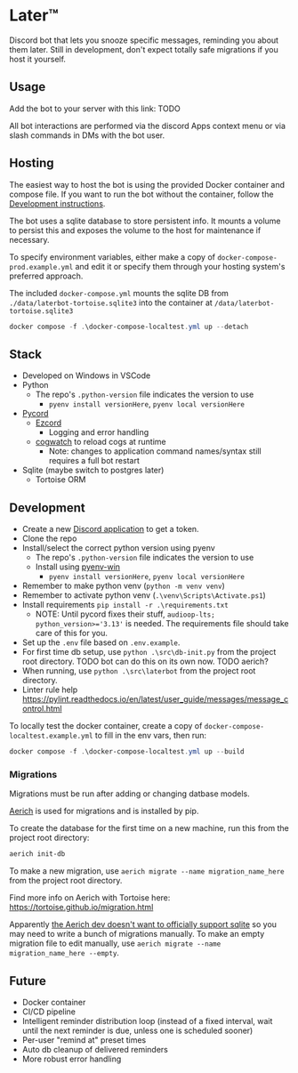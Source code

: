 # Later™

Discord bot that lets you snooze specific messages, reminding you about them later.
Still in development, don't expect totally safe migrations if you host it yourself.

## Usage

Add the bot to your server with this link: TODO

All bot interactions are performed via the discord Apps context menu or via slash commands in DMs with the bot user.

## Hosting

The easiest way to host the bot is using the provided Docker container and compose file.
If you want to run the bot without the container, follow the [Development instructions](#development).

The bot uses a sqlite database to store persistent info.
It mounts a volume to persist this and exposes the volume to the host for maintenance if necessary.

To specify environment variables, either make a copy of `docker-compose-prod.example.yml` and edit it
or specify them through your hosting system's preferred approach.

The included `docker-compose.yml` mounts the sqlite DB from `./data/laterbot-tortoise.sqlite3` into the container at `/data/laterbot-tortoise.sqlite3`

```powershell
docker compose -f .\docker-compose-localtest.yml up --detach
```

## Stack

- Developed on Windows in VSCode
- Python
  - The repo's `.python-version` file indicates the version to use
    - `pyenv install versionHere`, `pyenv local versionHere`
- [Pycord](https://github.com/Pycord-Development/pycord)
  - [Ezcord](https://github.com/tibue99/ezcord)
    - Logging and error handling
  - [cogwatch](https://github.com/robertwayne/cogwatch/) to reload cogs at runtime
    - Note: changes to application command names/syntax still requires a full bot restart
- Sqlite (maybe switch to postgres later)
  - Tortoise ORM

## Development

- Create a new [Discord application](https://discord.com/developers/applications) to get a token.
- Clone the repo
- Install/select the correct python version using pyenv
  - The repo's `.python-version` file indicates the version to use
  - Install using [pyenv-win](https://github.com/pyenv-win/pyenv-win)
    - `pyenv install versionHere`, `pyenv local versionHere`
- Remember to make python venv (`python -m venv venv`)
- Remember to activate python venv (`.\venv\Scripts\Activate.ps1`)
- Install requirements `pip install -r .\requirements.txt`
  - NOTE: Until pycord fixes their stuff, `audioop-lts; python_version>='3.13'` is needed. The requirements file should take care of this for you.
- Set up the `.env` file based on `.env.example`.
- For first time db setup, use `python .\src\db-init.py` from the project root directory. TODO bot can do this on its own now. TODO aerich?
- When running, use `python .\src\laterbot` from the project root directory.
- Linter rule help <https://pylint.readthedocs.io/en/latest/user_guide/messages/message_control.html>

To locally test the docker container, create a copy of `docker-compose-localtest.example.yml` to fill in the env vars, then run:

```powershell
docker compose -f .\docker-compose-localtest.yml up --build
```

### Migrations

Migrations must be run after adding or changing datbase models.

[Aerich](https://github.com/tortoise/aerich) is used for migrations and is installed by pip.

To create the database for the first time on a new machine, run this from the project root directory:

```sh
aerich init-db
```

To make a new migration, use `aerich migrate --name migration_name_here` from the project root directory.

Find more info on Aerich with Tortoise here: <https://tortoise.github.io/migration.html>

Apparently [the Aerich dev doesn't want to officially support sqlite](https://github.com/tortoise/aerich/issues/40#issuecomment-690819632) so you may need to write a bunch of migrations manually.
To make an empty migration file to edit manually, use `aerich migrate --name migration_name_here --empty`.

## Future

- Docker container
- CI/CD pipeline
- Intelligent reminder distribution loop (instead of a fixed interval, wait until the next reminder is due, unless one is scheduled sooner)
- Per-user "remind at" preset times
- Auto db cleanup of delivered reminders
- More robust error handling
